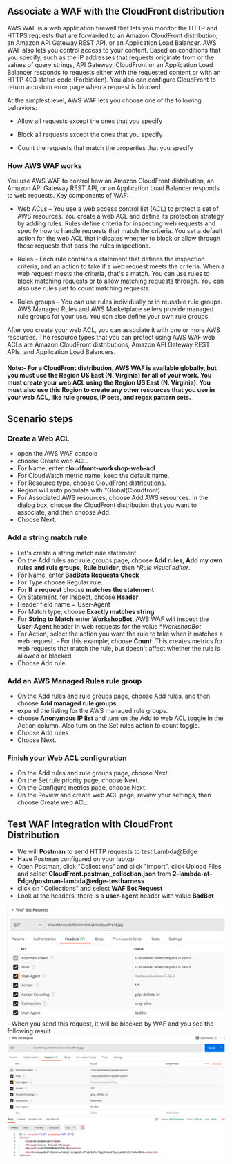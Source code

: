 ## Associate a WAF with the CloudFront distribution

AWS WAF is a web application firewall that lets you monitor the HTTP and HTTPS requests that are forwarded to an Amazon CloudFront distribution, an Amazon API Gateway REST API, or an Application Load Balancer. AWS WAF also lets you control access to your content. Based on conditions that you specify, such as the IP addresses that requests originate from or the values of query strings, API Gateway, CloudFront or an Application Load Balancer responds to requests either with the requested content or with an HTTP 403 status code (Forbidden). You also can configure CloudFront to return a custom error page when a request is blocked.

At the simplest level, AWS WAF lets you choose one of the following behaviors:

- Allow all requests except the ones that you specify

- Block all requests except the ones that you specify

- Count the requests that match the properties that you specify

### How AWS WAF works
You use AWS WAF to control how an Amazon CloudFront distribution, an Amazon API Gateway REST API, or an Application Load Balancer responds to web requests. Key components of WAF:

- Web ACLs – You use a web access control list (ACL) to protect a set of AWS resources. You create a web ACL and define its protection strategy by adding rules. Rules define criteria for inspecting web requests and specify how to handle requests that match the criteria. You set a default action for the web ACL that indicates whether to block or allow through those requests that pass the rules inspections.

- Rules – Each rule contains a statement that defines the inspection criteria, and an action to take if a web request meets the criteria. When a web request meets the criteria, that's a match. You can use rules to block matching requests or to allow matching requests through. You can also use rules just to count matching requests.

- Rules groups – You can use rules individually or in reusable rule groups. AWS Managed Rules and AWS Marketplace sellers provide managed rule groups for your use. You can also define your own rule groups.

After you create your web ACL, you can associate it with one or more AWS resources. The resource types that you can protect using AWS WAF web ACLs are Amazon CloudFront distributions, Amazon API Gateway REST APIs, and Application Load Balancers.

#### Note:- For a CloudFront distribution, AWS WAF is available globally, but you must use the Region US East (N. Virginia) for all of your work. You must create your web ACL using the Region US East (N. Virginia). You must also use this Region to create any other resources that you use in your web ACL, like rule groups, IP sets, and regex pattern sets.

## Scenario steps

### Create a Web ACL
- open the AWS WAF console
- choose Create web ACL.
- For Name, enter **cloudfront-workshop-web-acl**
- For CloudWatch metric name, keep the default name.
- For Resource type, choose CloudFront distributions.
- Region will auto populate with "Global(Cloudfront)
- For Associated AWS resources, choose Add AWS resources. In the dialog box, choose the CloudFront distribution that you want to associate, and then choose Add.
- Choose Next.
### Add a string match rule
- Let's create a string match rule statement.
- On the Add rules and rule groups page, choose **Add rules**, **Add my own rules and rule groups**, **Rule builder**, then **Rule visual editor*.
- For Name, enter **BadBots Requests Check**
- For Type choose Regular rule.
- For **If a request** choose **matches the statement**
- On Statement, for Inspect, choose **Header**
- Header field name = User-Agent
- For Match type, choose **Exactly matches string**
- For **String to Match** enter **WorkshopBot**. AWS WAF will inspect the **User-Agent** header in web requests for the value **WorkshopBot*
- For Action, select the action you want the rule to take when it matches a web request. - For this example, choose **Count**. This creates metrics for web requests that match the rule, but doesn't affect whether the rule is allowed or blocked.
- Choose Add rule.

### Add an AWS Managed Rules rule group
- On the Add rules and rule groups page, choose Add rules, and then choose **Add managed rule groups**.
- expand the listing for the AWS managed rule groups.
- choose **Anonymous IP list** and turn on the Add to web ACL toggle in the Action column. Also turn on the Set rules action to count toggle.
- Choose Add rules
- Choose Next.

### Finish your Web ACL configuration
- On the Add rules and rule groups page, choose Next.
- On the Set rule priority page, choose Next.
- On the Configure metrics page, choose Next.
- On the Review and create web ACL page, review your settings, then choose Create web ACL.

## Test WAF integration with CloudFront Distribution
- We will **Postman** to send HTTP requests to test Lambda@Edge
- Have Postman configured on your laptop
- Open Postman, click "Collections" and click "Import", click Upload Files and select **CloudFront.postman_collection.json**  from **2-lambda-at-Edge/postman-lambda@edge-testharness**
- click on "Collections" and select **WAF Bot Request**
- Look at the headers, there is a **user-agent** header with value **BadBot**
<img src="./images/postman-waf-request.png"/>
- When you send this request, it will be blocked by WAF and you see the following result
<img src="./images/postman-waf-request-result.png"/>
